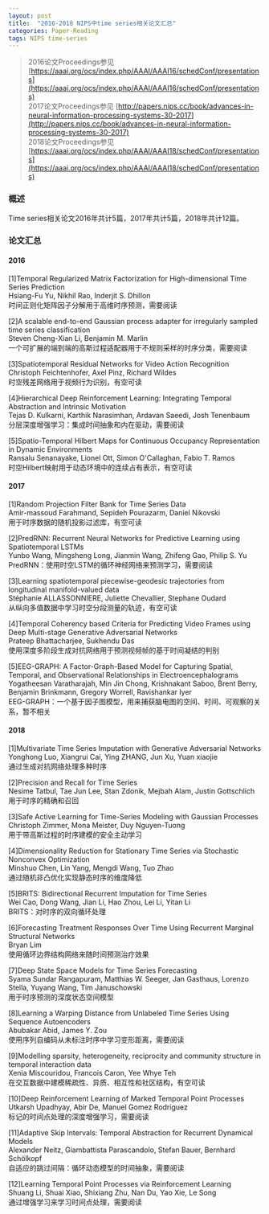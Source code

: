 ```yaml
---
layout: post
title:  "2016-2018 NIPS中time series相关论文汇总"
categories: Paper-Reading
tags: NIPS time-series
---
```


> 2016论文Proceedings参见 [https://aaai.org/ocs/index.php/AAAI/AAAI16/schedConf/presentations](https://aaai.org/ocs/index.php/AAAI/AAAI16/schedConf/presentations)  
2017论文Proceedings参见 [http://papers.nips.cc/book/advances-in-neural-information-processing-systems-30-2017](http://papers.nips.cc/book/advances-in-neural-information-processing-systems-30-2017)  
2018论文Proceedings参见 [https://aaai.org/ocs/index.php/AAAI/AAAI18/schedConf/presentations](https://aaai.org/ocs/index.php/AAAI/AAAI18/schedConf/presentations)

### 概述
Time series相关论文2016年共计5篇，2017年共计5篇，2018年共计12篇。  

### 论文汇总
#### 2016
[1]Temporal Regularized Matrix Factorization for High-dimensional Time Series Prediction   
Hsiang-Fu Yu, Nikhil Rao, Inderjit S. Dhillon  
时间正则化矩阵因子分解用于高维时序预测，需要阅读  

[2]A scalable end-to-end Gaussian process adapter for irregularly sampled time series classification  
Steven Cheng-Xian Li, Benjamin M. Marlin  
一个可扩展的端到端的高斯过程适配器用于不规则采样的时序分类，需要阅读  

[3]Spatiotemporal Residual Networks for Video Action Recognition  
Christoph Feichtenhofer, Axel Pinz, Richard Wildes  
时空残差网络用于视频行为识别，有空可读  

[4]Hierarchical Deep Reinforcement Learning: Integrating Temporal Abstraction and Intrinsic Motivation   
Tejas D. Kulkarni, Karthik Narasimhan, Ardavan Saeedi, Josh Tenenbaum  
分层深度增强学习：集成时间抽象和内在驱动，需要阅读

[5]Spatio-Temporal Hilbert Maps for Continuous Occupancy Representation in Dynamic Environments  
Ransalu Senanayake, Lionel Ott, Simon O'Callaghan, Fabio T. Ramos  
时空Hilbert映射用于动态环境中的连续占有表示，有空可读

<!-- more -->
#### 2017
[1]Random Projection Filter Bank for Time Series Data  
Amir-massoud Farahmand, Sepideh Pourazarm, Daniel Nikovski  
用于时序数据的随机投影过滤库，有空可读

[2]PredRNN: Recurrent Neural Networks for Predictive Learning using Spatiotemporal LSTMs  
Yunbo Wang, Mingsheng Long, Jianmin Wang, Zhifeng Gao, Philip S. Yu  
PredRNN：使用时空LSTM的循环神经网络来预测学习，需要阅读

[3]Learning spatiotemporal piecewise-geodesic trajectories from longitudinal manifold-valued data  
Stéphanie ALLASSONNIERE, Juliette Chevallier, Stephane Oudard  
从纵向多值数据中学习时空分段测量的轨迹，有空可读

[4]Temporal Coherency based Criteria for Predicting Video Frames using Deep Multi-stage Generative Adversarial Networks  
Prateep Bhattacharjee, Sukhendu Das  
使用深度多阶段生成对抗网络用于预测视频帧的基于时间凝结的判别

[5]EEG-GRAPH: A Factor-Graph-Based Model for Capturing Spatial, Temporal, and Observational Relationships in Electroencephalograms  
Yogatheesan Varatharajah, Min Jin Chong, Krishnakant Saboo, Brent Berry, Benjamin Brinkmann, Gregory Worrell, Ravishankar Iyer  
EEG-GRAPH：一个基于因子图模型，用来捕获脑电图的空间、时间、可观察的关系，暂不相关

#### 2018
[1]Multivariate Time Series Imputation with Generative Adversarial Networks  
Yonghong Luo, Xiangrui Cai, Ying ZHANG, Jun Xu, Yuan xiaojie  
通过生成对抗网络处理多种时序

[2]Precision and Recall for Time Series  
Nesime Tatbul, Tae Jun Lee, Stan Zdonik, Mejbah Alam, Justin Gottschlich  
用于时序的精确和召回

[3]Safe Active Learning for Time-Series Modeling with Gaussian Processes  
Christoph Zimmer, Mona Meister, Duy Nguyen-Tuong  
用于带高斯过程的时序建模的安全主动学习

[4]Dimensionality Reduction for Stationary Time Series via Stochastic Nonconvex Optimization  
Minshuo Chen, Lin Yang, Mengdi Wang, Tuo Zhao  
通过随机非凸优化实现静态时序的维度降低

[5]BRITS: Bidirectional Recurrent Imputation for Time Series  
Wei Cao, Dong Wang, Jian Li, Hao Zhou, Lei Li, Yitan Li  
BRITS：对时序的双向循环处理

[6]Forecasting Treatment Responses Over Time Using Recurrent Marginal Structural Networks  
Bryan Lim  
使用循环边界结构网络来随时间预测治疗效果

[7]Deep State Space Models for Time Series Forecasting  
Syama Sundar Rangapuram, Matthias W. Seeger, Jan Gasthaus, Lorenzo Stella, Yuyang Wang, Tim Januschowski  
用于时序预测的深度状态空间模型  

[8]Learning a Warping Distance from Unlabeled Time Series Using Sequence Autoencoders  
Abubakar Abid, James Y. Zou  
使用序列自编码从未标注时序中学习变形距离，需要阅读  

[9]Modelling sparsity, heterogeneity, reciprocity and community structure in temporal interaction data  
Xenia Miscouridou, Francois Caron, Yee Whye Teh  
在交互数据中建模稀疏性、异质、相互性和社区结构，有空可读  

[10]Deep Reinforcement Learning of Marked Temporal Point Processes  
Utkarsh Upadhyay, Abir De, Manuel Gomez Rodriguez  
标记的时间点处理的深度增强学习，需要阅读

[11]Adaptive Skip Intervals: Temporal Abstraction for Recurrent Dynamical Models    
Alexander Neitz, Giambattista Parascandolo, Stefan Bauer, Bernhard Schölkopf  
自适应的跳过间隔：循环动态模型的时间抽象，需要阅读  

[12]Learning Temporal Point Processes via Reinforcement Learning  
Shuang Li, Shuai Xiao, Shixiang Zhu, Nan Du, Yao Xie, Le Song  
通过增强学习来学习时间点处理，需要阅读  


